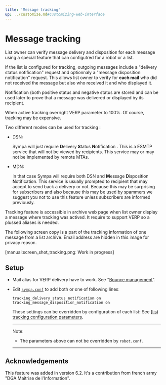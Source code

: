 ```yaml
---
title: 'Message tracking'
up: ../customize.md#customizing-web-interface
---
```


Message tracking
================

List owner can verify message delivery and disposition for each message using a special feature that can configutred for a robot or a list.

If the list is configured for tracking, outgoing messages include a "delivery status notification" request and optionnaly a "message disposition notification" request. This allows list owner to verify for **each mail** who did not received the message but also who received it and who displayed it.

Notification (both positive status and negative status are stored and can be used later to prove that a message was delivered or displayed by its recipient.

When active tracking overright VERP parameter to 100%. Of course, tracking may be expensive.

Two different modes can be used for tracking :

  - DSN:

    Sympa will just require **D**elivery **S**tatus **N**otification . This is a ESMTP service that will not be viewed by recipients. This service may or may not be implemented by remote MTAs.

  - MDN:

    In that case Sympa will require both DSN and **M**essage **D**isposition **N**otification. This service is usually prompted to recipient that may accept to send back a delivery or not. Because this may be surprising for subscribers and also because this may be used by spammers we suggest you not to use this feature unless subscribers are informed previously.

Tracking feature is accessible in archive web page when list owner display a message where tracking was actived. It require to support VERP so a plussed aliases is needed.

The following screen copy is a part of the tracking information of one message from a list archive. Email address are hidden in this image for privacy reason.

[manual:screen_shot_tracking.png: Work in progress]

Setup
-----

  * Mail alias for VERP delivery have to work.  See
    "[Bounce management](../customize/bounce-management.md)".

  * Edit [``sympa.conf``](../layout.md#config) to add both or one of following
    lines:
    ``` code
    tracking_delivery_status_notification on
    tracking_message_disposition_notification on 
    ```
    These settings can be overridden by configuration of each list: See
    [[list tracking configuration parameters](../man/list_config.5.md#tracking).

    ----
    Note:

      * The parameters above can not be overridden by `robot.conf`.
    ----

Acknowledgements
----------------

This feature was added in version 6.2. It's a contribution from french army "DGA Maitrise de l'Information".

